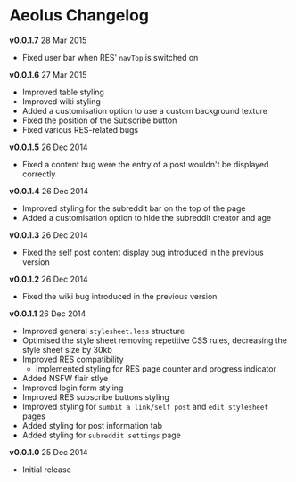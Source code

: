 Aeolus Changelog
============

**v0.0.1.7** 28 Mar 2015

* Fixed user bar when RES' `navTop` is switched on

**v0.0.1.6** 27 Mar 2015

* Improved table styling
* Improved wiki styling
* Added a customisation option to use a custom background texture
* Fixed the position of the Subscribe button
* Fixed various RES-related bugs

**v0.0.1.5** 26 Dec 2014

* Fixed a content bug were the entry of a post wouldn't be displayed correctly

**v0.0.1.4** 26 Dec 2014

* Improved styling for the subreddit bar on the top of the page
* Added a customisation option to hide the subreddit creator and age

**v0.0.1.3** 26 Dec 2014

* Fixed the self post content display bug introduced in the previous version

**v0.0.1.2** 26 Dec 2014

* Fixed the wiki bug introduced in the previous version

**v0.0.1.1** 26 Dec 2014

* Improved general `stylesheet.less` structure
* Optimised the style sheet removing repetitive CSS rules, decreasing the style sheet size by 30kb
* Improved RES compatibility
  * Implemented styling for RES page counter and progress indicator
* Added NSFW flair stlye
* Improved login form styling
* Improved RES subscribe buttons styling
* Improved styling for `sumbit a link/self post` and `edit stylesheet` pages
* Added styling for post information tab
* Added styling for `subreddit settings` page

**v0.0.1.0** 25 Dec 2014

* Initial release